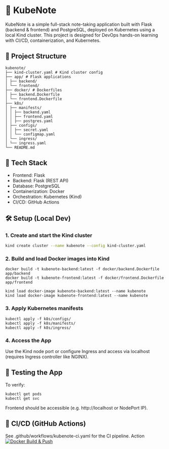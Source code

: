 # 📒 KubeNote

KubeNote is a simple full-stack note-taking application built with Flask (backend & frontend) and PostgreSQL, deployed on Kubernetes using a local Kind cluster. This project is designed for DevOps hands-on learning with CI/CD, containerization, and Kubernetes.

## 🧱 Project Structure
```
kubenote/
├── kind-cluster.yaml # Kind cluster config
├── app/ # Flask applications
│ ├── backend/
│ └── frontend/
├── docker/ # Dockerfiles
│ ├── backend.Dockerfile
│ └── frontend.Dockerfile
├── k8s/
│ ├── manifests/
│ │ ├── backend.yaml
│ │ ├── frontend.yaml
│ │ ├── postgres.yaml
│ ├── configs/
│ │ ├── secret.yaml
│ │ └── configmap.yaml
│ └── ingress/
│ └── ingress.yaml
└── README.md
```

## 🚀 Tech Stack

- Frontend: Flask
- Backend: Flask (REST API)
- Database: PostgreSQL
- Containerization: Docker
- Orchestration: Kubernetes (Kind)
- CI/CD: GitHub Actions

## 🛠️ Setup (Local Dev)

### 1. Create and start the Kind cluster

```bash
kind create cluster --name kubenote --config kind-cluster.yaml
```
### 2. Build and load Docker images into Kind
```
docker build -t kubenote-backend:latest -f docker/backend.Dockerfile app/backend
docker build -t kubenote-frontend:latest -f docker/frontend.Dockerfile app/frontend

kind load docker-image kubenote-backend:latest --name kubenote
kind load docker-image kubenote-frontend:latest --name kubenote
``` 
### 3. Apply Kubernetes manifests
```
kubectl apply -f k8s/configs/
kubectl apply -f k8s/manifests/
kubectl apply -f k8s/ingress/
```
### 4. Access the App
Use the Kind node port or configure Ingress and access via localhost (requires Ingress controller like NGINX).

## 🧪 Testing the App
To verify:
```
kubectl get pods
kubectl get svc
```
Frontend should be accessible (e.g. http://localhost or NodePort IP).

## 🤖 CI/CD (GitHub Actions)
See .github/workflows/kubenote-ci.yaml for the CI pipeline.
Action
[![Docker Build & Push](https://github.com/davmano/kubenote/actions/workflows/docker-build-and-push.yaml/badge.svg)](https://github.com/davmano/kubenote/actions/workflows/docker-build-and-push.yaml)
